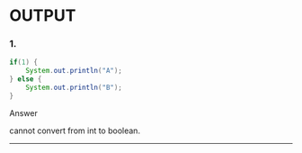 # OUTPUT

### 1.

```java
if(1) {
    System.out.println("A");
} else {
    System.out.println("B");
}
```
 
Answer

cannot convert from int to boolean.

--- 